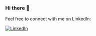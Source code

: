 ### Hi there 👋

Feel free to connect with me on LinkedIn:

[![LinkedIn](https://img.shields.io/badge/LinkedIn-YourName-blue?style=flat&logo=linkedin&labelColor=blue)]([https://www.linkedin.com/in/your-linkedin-profile](https://www.linkedin.com/in/jonathanbijl/))


<!--
**Bijl1/Bijl1** is a ✨ _special_ ✨ repository because its `README.md` (this file) appears on your GitHub profile.

Here are some ideas to get you started:

- 🔭 I’m currently working on ...
- 🌱 I’m currently learning ...
- 👯 I’m looking to collaborate on ...
- 🤔 I’m looking for help with ...
- 💬 Ask me about ...
- 📫 How to reach me: ...
- 😄 Pronouns: ...
- ⚡ Fun fact: ...
-->
